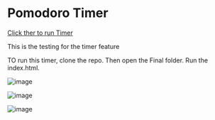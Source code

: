 Pomodoro Timer
== 
<a href="https://utsprogrammers.github.io/timer-test/Final/index.html">Click ther to run Timer</a>


This is the testing for the timer feature

TO run this timer, clone the repo. Then open the Final folder. Run the index.html.

![image](https://github.com/UTSprogrammers/timer-test/assets/144529214/d9cd464a-9643-40c7-bac0-6ff169c1e5e9)

![image](https://github.com/UTSprogrammers/timer-test/assets/144529214/cdb4e854-906b-4ef6-acce-6ec10b389498)

![image](https://github.com/UTSprogrammers/timer-test/assets/144529214/2a6e86a0-f148-49d1-95da-3e5c8026ca0b)
